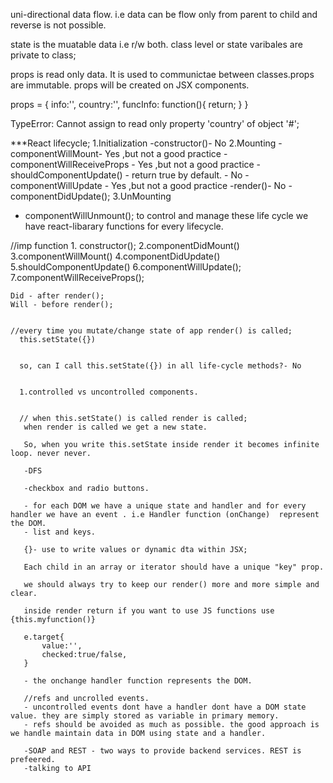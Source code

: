 uni-directional data flow. i.e data can be flow only from parent to child and reverse is not possible.

state is the muatable data i.e r/w both. class level or state varibales are private to class;

props is read only data. It is used to communictae between classes.props are immutable.
props will be created on JSX components.

props = {
    info:'',
    country:'',
    funcInfo: function(){
        return;
    }
}

TypeError: Cannot assign to read only property 'country' of object '#<Object>';

***React lifecycle;
1.Initialization
   -constructor()- No
2.Mounting
   -componentWillMount- Yes ,but not a good practice
    -componentWillReceiveProps - Yes ,but not a good practice
    -shouldComponentUpdate() - return true by default. - No
    -componentWillUpdate - Yes ,but not a good practice
    -render()- No
    -componentDidUpdate();
3.UnMounting
  - componentWillUnmount();
to control and manage these life cycle we have react-libarary functions for every lifecycle.

//imp function
    1. constructor();
    2.componentDidMount()
    3.componentWillMount()
    4.componentDidUpdate()
    5.shouldComponentUpdate()
    6.componentWillUpdate();
    7.componentWillReceiveProps();

    Did - after render();
    Will - before render();


    //every time you mutate/change state of app render() is called;
      this.setState({})


      so, can I call this.setState({}) in all life-cycle methods?- No


      1.controlled vs uncontrolled components.
      

      // when this.setState() is called render is called;
       when render is called we get a new state.

       So, when you write this.setState inside render it becomes infinite loop. never never.

       -DFS 

       -checkbox and radio buttons.

       - for each DOM we have a unique state and handler and for every handler we have an event . i.e Handler function (onChange)  represent the DOM.
       - list and keys.

       {}- use to write values or dynamic dta within JSX;

       Each child in an array or iterator should have a unique "key" prop.

       we should always try to keep our render() more and more simple and clear.

       inside render return if you want to use JS functions use {this.myfunction()}

       e.target{
           value:'',
           checked:true/false,
       }

       - the onchange handler function represents the DOM.

       //refs and uncrolled events.
       - uncontrolled events dont have a handler dont have a DOM state value. they are simply stored as variable in primary memory.
       - refs should be avoided as much as possible. the good approach is we handle maintain data in DOM using state and a handler.

       -SOAP and REST - two ways to provide backend services. REST is prefeered. 
       -talking to API
